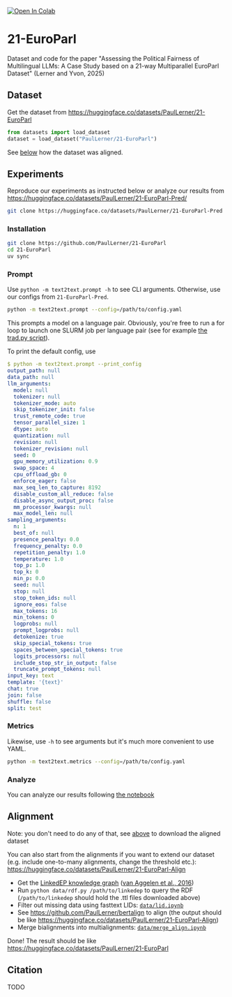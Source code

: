 <a target="_blank" href="https://github.com/PaulLerner/21-EuroParl/blob/main/analyze.ipynb">
  <img src="https://colab.research.google.com/assets/colab-badge.svg" alt="Open In Colab"/>
</a>

# 21-EuroParl
Dataset and code for the paper "Assessing the Political Fairness of Multilingual LLMs: A Case Study based on a 21-way Multiparallel EuroParl Dataset" (Lerner and Yvon, 2025)

## Dataset

Get the dataset from https://huggingface.co/datasets/PaulLerner/21-EuroParl

```py
from datasets import load_dataset
dataset = load_dataset("PaulLerner/21-EuroParl")
```

See [below](#alignment) how the dataset was aligned.

## Experiments

Reproduce our experiments as instructed below or analyze our results from https://huggingface.co/datasets/PaulLerner/21-EuroParl-Pred/

```bash
git clone https://huggingface.co/datasets/PaulLerner/21-EuroParl-Pred
```

### Installation
```bash
git clone https://github.com/PaulLerner/21-EuroParl
cd 21-EuroParl
uv sync
```

### Prompt
Use `python -m text2text.prompt -h` to see CLI arguments. Otherwise, use our configs from `21-EuroParl-Pred`.

```bash
python -m text2text.prompt --config=/path/to/config.yaml
```

This prompts a model on a language pair. Obviously, you're free to run a for loop to launch one SLURM job per language pair (see for example [the trad.py script](21-EuroParl/trad.py)).

To print the default config, use
```yaml
$ python -m text2text.prompt --print_config
output_path: null
data_path: null
llm_arguments:
  model: null
  tokenizer: null
  tokenizer_mode: auto
  skip_tokenizer_init: false
  trust_remote_code: true
  tensor_parallel_size: 1
  dtype: auto
  quantization: null
  revision: null
  tokenizer_revision: null
  seed: 0
  gpu_memory_utilization: 0.9
  swap_space: 4
  cpu_offload_gb: 0
  enforce_eager: false
  max_seq_len_to_capture: 8192
  disable_custom_all_reduce: false
  disable_async_output_proc: false
  mm_processor_kwargs: null
  max_model_len: null
sampling_arguments:
  n: 1
  best_of: null
  presence_penalty: 0.0
  frequency_penalty: 0.0
  repetition_penalty: 1.0
  temperature: 1.0
  top_p: 1.0
  top_k: 0
  min_p: 0.0
  seed: null
  stop: null
  stop_token_ids: null
  ignore_eos: false
  max_tokens: 16
  min_tokens: 0
  logprobs: null
  prompt_logprobs: null
  detokenize: true
  skip_special_tokens: true
  spaces_between_special_tokens: true
  logits_processors: null
  include_stop_str_in_output: false
  truncate_prompt_tokens: null
input_key: text
template: '{text}'
chat: true
join: false
shuffle: false
split: test
```

### Metrics
Likewise, use `-h` to see arguments but it's much more convenient to use YAML.

```bash
python -m text2text.metrics --config=/path/to/config.yaml
```

### Analyze
You can analyze our results following [the notebook](analyze.ipynb)

## Alignment
Note: you don't need to do any of that, see [above](#dataset) to download the aligned dataset

You can also start from the alignments if you want to extend our dataset (e.g. include one-to-many alignments, change the threshold etc.): https://huggingface.co/datasets/PaulLerner/21-EuroParl-Align

- Get the [LinkedEP knowledge graph](https://ssh.datastations.nl/dataset.xhtml?persistentId=doi:10.17026/dans-x62-ew3m) ([van Aggelen et al., 2016](https://journals.sagepub.com/doi/full/10.3233/SW-160227))
- Run `python data/rdf.py /path/to/linkedep` to query the RDF (`/path/to/linkedep` should hold the .ttl files downloaded above)
- Filter out missing data using fasttext LIDs: [`data/lid.ipynb`](data/lid.ipynb)
- See https://github.com/PaulLerner/bertalign to align (the output should be like https://huggingface.co/datasets/PaulLerner/21-EuroParl-Align)
- Merge bialignments into multialignments: [`data/merge_align.ipynb`](data/merge_align.ipynb)

Done! The result should be like https://huggingface.co/datasets/PaulLerner/21-EuroParl




## Citation

TODO
